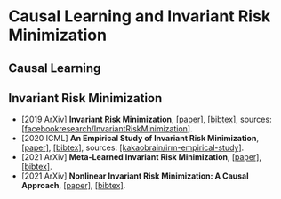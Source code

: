 # Causal Learning and Invariant Risk Minimization

## Causal Learning

## Invariant Risk Minimization
- [2019 ArXiv] **Invariant Risk Minimization**, [[paper]](https://arxiv.org/pdf/1907.02893.pdf), [[bibtex]](/Bibtex/Invariant%20Risk%20Minimization.bib), sources: [[facebookresearch/InvariantRiskMinimization]](https://github.com/facebookresearch/InvariantRiskMinimization).
- [2020 ICML] **An Empirical Study of Invariant Risk Minimization**, [[paper]](https://arxiv.org/pdf/2004.05007.pdf), [[bibtex]](/Bibtex/An%20Empirical%20Study%20of%20Invariant%20Risk%20Minimization.bib), sources: [[kakaobrain/irm-empirical-study]](https://github.com/kakaobrain/irm-empirical-study).
- [2021 ArXiv] **Meta-Learned Invariant Risk Minimization**, [[paper]](https://arxiv.org/pdf/2103.12947.pdf), [[bibtex]](/Bibtex/Meta-Learned%20Invariant%20Risk%20Minimization.bib).
- [2021 ArXiv] **Nonlinear Invariant Risk Minimization: A Causal Approach**, [[paper]](https://arxiv.org/pdf/2102.12353.pdf), [[bibtex]](/Bibtex/Nonlinear%20Invariant%20Risk%20Minimization%20-%20A%20Causal%20Approach.bib).